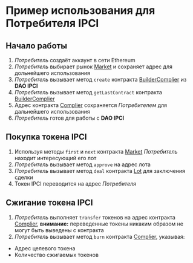 # Пример использования для Потребителя IPCI

## Начало работы

1. *Потребитель* создаёт аккаунт в сети Ethereum
2. *Потребитель* выбирает рынок [Market][1] и сохраняет адрес для дольнейшего использования 
3. *Потребитель* вызывает метод `create` контракта [BuilderComplier][2] из **DAO IPCI**
5. *Потребитель* вызывает метод `getLastContract` контракта [BuilderComplier][2]
6. Адрес контракта [Complier][3] сохраняется *Потребителем* для дальнейшего использования
7. *Потребитель* готов для работы с **DAO IPCI**

[1]: https://github.com/airalab/core/blob/master/sol/market/Market.sol
[2]: https://github.com/airalab/DAO-IPCI/blob/master/contracts/builder/BuilderComplier.sol
[3]: https://github.com/airalab/DAO-IPCI/blob/master/contracts/Complier.sol

## Покупка токена IPCI

1. Используя методы `first` и `next` контракта [Market][1] *Потребитель* находит интересующий его лот
2. *Потребитель* вызывает метод `approve` на адрес лота 
3. *Потребитель* вызывает метод `deal` контракта [Lot][4] для заключения сделки
4. Токен IPCI переводится на адрес *Потребителя*

[4]: https://github.com/airalab/core/blob/master/sol/market/Lot.sol

## Сжигание токена IPCI

1. *Потребитель* выполняет `transfer` токенов на адрес контракта [Complier][3], **внимание:** переведенные токены никаким образом не могут быть выведены с контракта
2. *Потребитель* вызывает метод `burn` контракта [Complier][3], указывая:
  - Адрес целевого токена
  - Количество сжигаемых токенов
